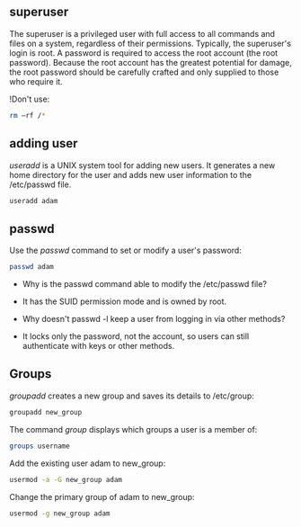 <h2>superuser</h2>
The superuser is a privileged user with full access to all commands and files on a system, regardless of their permissions. Typically, the superuser's login is root. A password is required to access the root account (the root password). Because the root account has the greatest potential for damage, the root password should be carefully crafted and only supplied to those who require it.

!Don't use:

```bash
rm –rf /*
```

<h2>adding user</h2>

<i>useradd</i> is a UNIX system tool for adding new users. It generates a new home directory for the user and adds new user information to the /etc/passwd file.

```bash
useradd adam
```

<h2>passwd</h2>
Use the <i>passwd</i> command to set or modify a user's password:

```bash
passwd adam
```

* Why is the passwd command able to modify the /etc/passwd file?
- It has the SUID permission mode and is owned by root.

* Why doesn't passwd -l keep a user from logging in via other methods?
- It locks only the password, not the account, so users can still authenticate with keys or other methods.

<h2>Groups</h2>

<i>groupadd</i> creates a new group and saves its details to /etc/group:

```bash
groupadd new_group
```

The command <i>group</i> displays which groups a user is a member of:

```bash
groups username
```

Add the existing user adam to new_group:

```bash
usermod -a -G new_group adam 
```

Change the primary group of adam to new_group:

```bash
usermod -g new_group adam 
```
